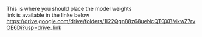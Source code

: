 This is where you should place the model weights <br>
link is available in the linke below<br>
https://drive.google.com/drive/folders/1I22Qgn88z68ueNcQTQXBMkwZ7rvOE6Di?usp=drive_link
